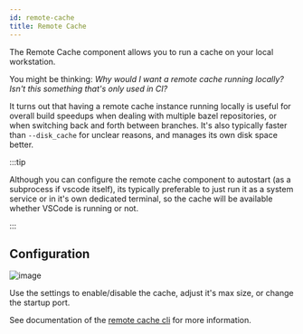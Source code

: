 ```yaml
---
id: remote-cache
title: Remote Cache
---
```


The Remote Cache component allows you to run a cache on your local workstation.

You might be thinking: *Why would I want a remote cache running locally?  Isn't
this something that's only used in CI?*

It turns out that having a remote cache instance running locally is useful for
overall build speedups when dealing with multiple bazel repositories, or when
switching back and forth between branches.  It's also typically faster than
`--disk_cache` for unclear reasons, and manages its own disk space better.

:::tip

Although you can configure the remote cache component to autostart (as a
subprocess if vscode itself), its typically preferable to just run it as a
system service or in it's own dedicated terminal, so the cache will be available
whether VSCode is running or not.

:::

## Configuration

![image](https://user-images.githubusercontent.com/50580/144519172-5f21ccbc-fb6f-4a9a-82d8-37d3f42d93ed.png)

Use the settings to enable/disable the cache, adjust it's max size, or change the startup port.

See documentation of the [remote cache cli](../cli/remote-cache) for more information.